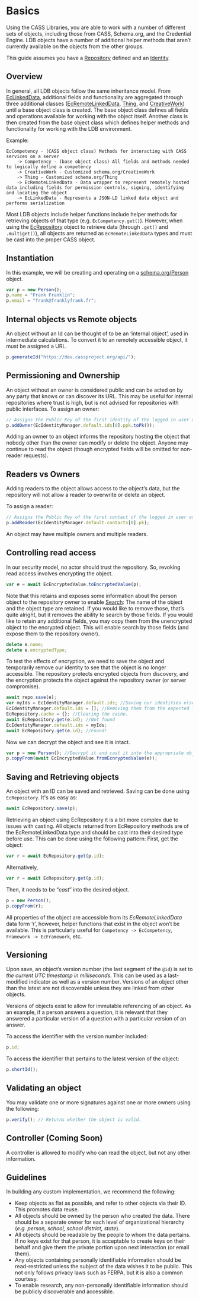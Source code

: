 # Basics

Using the CASS Libraries, you are able to work with a number of different sets of objects, including those from CASS, Schema.org, and the Credential Engine. LDB objects have a number of additional helper methods that aren’t currently available on the objects from the other groups.

This guide assumes you have a [Repository](/dev/fundamentals/repositories/) defined and an [Identity](/dev/fundamentals/identities-and-login/).

## Overview

In general, all LDB objects follow the same inheritance model.  From [EcLinkedData](http://cassproject.github.io/CASS/docs/classes/EcLinkedData.html), additional fields and functionality are aggregated through three additional classes ([EcRemoteLinkedData](http://cassproject.github.io/CASS/docs/classes/EcRemoteLinkedData.html), [Thing](http://cassproject.github.io/CASS/docs/classes/Thing.html), and [CreativeWork](http://cassproject.github.io/CASS/docs/classes/CreativeWork.html)) until a base object class is created.  The base object class defines all fields and operations available for working with the object itself.  Another class is then created from the base object class which defines helper methods and functionality for working with the LDB environment.

Example:
```
EcCompetency - (CASS object class) Methods for interacting with CASS services on a server
    -> Competency - (base object class) All fields and methods needed to logically define a competency
    -> CreativeWork - Customized schema.org/CreativeWork
    -> Thing - Customized schema.org/Thing
    -> EcRemoteLinkedData - Data wrapper to represent remotely hosted data including fields for permission controls, signing, identifying and locating the object
    -> EcLinkedData - Represents a JSON-LD linked data object and performs serialization
```

Most LDB objects include helper functions include helper methods for retrieving objects of that type (e.g. ```EcCompetency.get()```).  However, when using the [EcRepository](http://cassproject.github.io/CASS/docs/classes/EcRepository.html) object to retrieve data (through ```.get()``` and ```.multiget()```), all objects are returned as ```EcRemoteLinkedData``` types and must be cast into the proper CASS object.

## Instantiation

In this example, we will be creating and operating on a [schema.org/Person](http://schema.org/Person) object.

```js
var p = new Person();
p.name = "Frank Franklin";
p.email = "frank@franklyfrank.fr";
```

## Internal objects vs Remote objects

An object without an Id can be thought of to be an ‘internal object’, used in intermediate calculations. To convert it to an remotely accessible object, it must be assigned a  URL.

```js
p.generateId("https://dev.cassproject.org/api/");
```

## Permissioning and Ownership

An object without an owner is considered public and can be acted on by any party that knows or can discover its URL. This may be useful for internal repositories where trust is high, but is not advised for repositories with public interfaces. To assign an owner:

```js
// Assigns the Public Key of the first identity of the logged in user as the owner
p.addOwner(EcIdentityManager.default.ids[0].ppk.toPk());
```

Adding an owner to an object informs the repository hosting the object that nobody other than the owner can modify or delete the object. Anyone may continue to read the object (though encrypted fields will be omitted for non-reader requests).

## Readers vs Owners

Adding readers to the object allows access to the object’s data, but the repository will not allow a reader to overwrite or delete an object.

To assign a reader:

```js
// Assigns the Public Key of the first contact of the logged in user as a reader
p.addReader(EcIdentityManager.default.contacts[0].pk);
```

An object may have multiple owners and multiple readers.

## Controlling read access

In our security model, no actor should trust the repository. So, revoking read access involves encrypting the object.

```js
var e = await EcEncryptedValue.toEncryptedValue(p);
```

Note that this retains and exposes some information about the person object to the repository owner to enable [Search](/dev/fundamentals/search/): The name of the object and the object type are retained. If you would like to remove those, that’s quite alright, but it removes the ability to search by those fields. If you would like to retain any additional fields, you may copy them from the unencrypted object to the encrypted object. This will enable search by those fields (and expose them to the repository owner).

```js
delete e.name;
delete e.encryptedType;
```

To test the effects of encryption, we need to save the object and temporarily remove our identity to see that the object is no longer accessible. The repository protects encrypted objects from discovery, and the encryption protects the object against the repository owner (or server compromise).

```js
await repo.save(e);
var myIds = EcIdentityManager.default.ids; //Saving our identities elsewhere.
EcIdentityManager.default.ids = []; //Removing them from the expected location.
EcRepository.cache = {}; //Clearing the cache.
await EcRepository.get(e.id); //Not found
EcIdentityManager.default.ids = myIds;
await EcRepository.get(e.id); //Found!
```

Now we can decrypt the object and see it is intact.

```js
var p = new Person(); //Decrypt it and cast it into the appropriate object.
p.copyFrom(await EcEncryptedValue.fromEcnryptedValue(e));
```

## Saving and Retrieving objects

An object with an ID can be saved and retrieved. Saving can be done using ```EcRepository```. It's as easy as:

```js
await EcRepository.save(p);
```

Retrieving an object using EcRepository it is a bit more complex due to issues with casting. All objects returned from EcRepository methods are of the EcRemoteLinkedData type and should be cast into their desired type before use.  This can be done using the following pattern:  First, get the object:

```js
var r = await EcRepository.get(p.id);
```

Alternatively,

```js
var r = await EcRepository.get(p.id);
```

Then, it needs to be “*cast*” into the desired object.

```js
p = new Person();
p.copyFrom(r);
```

All properties of the object are accessible from its *EcRemoteLinkedData* data form ‘r’, however, helper functions that exist in the object won’t be available. This is particularly useful for ```Competency -> EcCompetency```, ```Framework -> EcFramework```, etc.

## Versioning

Upon save, an object’s version number (the last segment of the ```@id```) is set to *the current UTC timestamp in milliseconds*. This can be used as a last-modified indicator as well as a version number. Versions of an object other than the latest are not discoverable unless they are linked from other objects.

Versions of objects exist to allow for immutable referencing of an object. As an example, if a person answers a question, it is relevant that they answered a particular version of a question with a particular version of an answer.

To access the identifier with the version number included:

```js
p.id;
```

To access the identifier that pertains to the latest version of the object:

```js
p.shortId();
```

## Validating an object

You may validate one or more signatures against one or more owners using the following:

```js
p.verify(); // Returns whether the object is valid.
```

## Controller (Coming Soon)

A controller is allowed to modify who can read the object, but not any other information.

## Guidelines

In building any custom implementation, we recommend the following:

* Keep objects as flat as possible, and refer to other objects via their ID. This promotes data reuse.
* All objects should be owned by the person who created the data. There should be a separate owner for each level of organizational hierarchy (*e.g. person, school, school district, state*).
* All objects should be readable by the people to whom the data pertains. If no keys exist for that person, it is acceptable to create keys on their behalf and give them the private portion upon next interaction (or email them).
* Any objects containing personally identifiable information should be read-restricted unless the subject of the data wishes it to be public. This not only follows privacy laws such as FERPA, but it is also a common courtesy.
* To enable research, any non-personally identifiable information should be publicly discoverable and accessible.